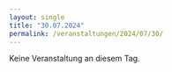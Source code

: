```yaml
---
layout: single
title: "30.07.2024"
permalink: /veranstaltungen/2024/07/30/
---
```


Keine Veranstaltung an diesem Tag.
